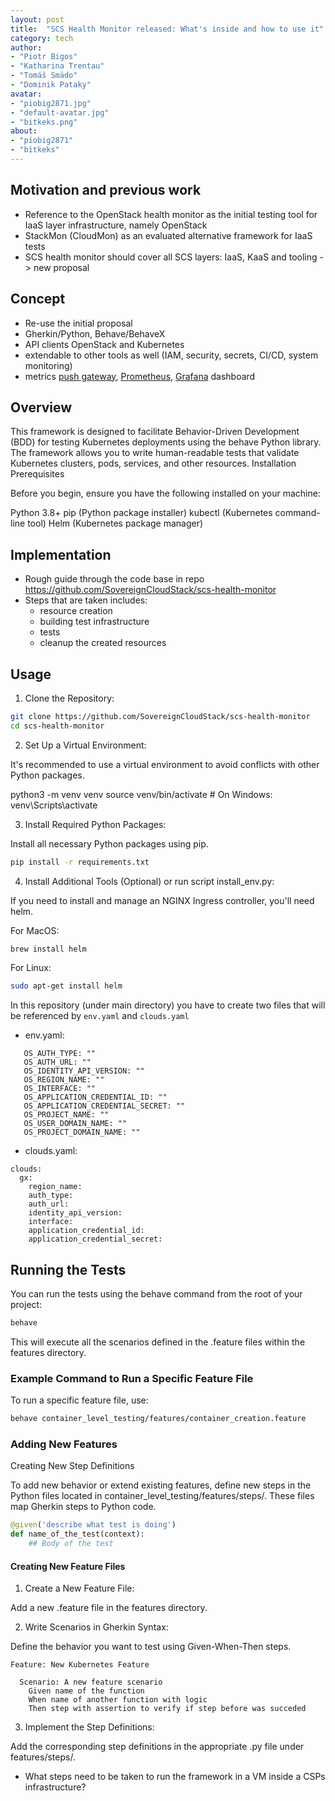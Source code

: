 ```yaml
---
layout: post
title:  "SCS Health Monitor released: What's inside and how to use it"
category: tech
author:
- "Piotr Bigos"
- "Katharina Trentau"
- "Tomáš Smädo"
- "Dominik Pataky"
avatar:
- "piobig2871.jpg"
- "default-avatar.jpg"
- "bitkeks.png"
about:
- "piobig2871"
- "bitkeks"
---
```


## Motivation and previous work

* Reference to the OpenStack health monitor as the initial testing tool for IaaS layer infrastructure, namely OpenStack
* StackMon (CloudMon) as an evaluated alternative framework for IaaS tests
* SCS health monitor should cover all SCS layers: IaaS, KaaS and tooling -> new proposal


## Concept

* Re-use the initial proposal
* Gherkin/Python, Behave/BehaveX
* API clients OpenStack and Kubernetes
* extendable to other tools as well (IAM, security, secrets, CI/CD, system monitoring)
* metrics [push gateway](https://prometheus.io/docs/practices/pushing/), [Prometheus](https://prometheus.io/), [Grafana](https://grafana.com/) dashboard


## Overview
This framework is designed to facilitate Behavior-Driven Development (BDD) for testing Kubernetes deployments using the behave Python library. The framework allows you to write human-readable tests that validate Kubernetes clusters, pods, services, and other resources. Installation Prerequisites

Before you begin, ensure you have the following installed on your machine:

Python 3.8+ pip (Python package installer) kubectl (Kubernetes command-line tool) Helm (Kubernetes package manager)

## Implementation

* Rough guide through the code base in repo https://github.com/SovereignCloudStack/scs-health-monitor
* Steps that are taken includes: 
    - resource creation
    - building test infrastructure
    - tests
    - cleanup the created resources


## Usage

1. Clone the Repository:
``` bash
git clone https://github.com/SovereignCloudStack/scs-health-monitor
cd scs-health-monitor
```
2. Set Up a Virtual Environment:

It's recommended to use a virtual environment to avoid conflicts with other Python packages.

python3 -m venv venv
source venv/bin/activate  # On Windows: venv\Scripts\activate

3. Install Required Python Packages:

Install all necessary Python packages using pip.

```bash
pip install -r requirements.txt
```

4. Install Additional Tools (Optional) or run script install_env.py:

If you need to install and manage an NGINX Ingress controller, you'll need helm.

For MacOS:
```bash
brew install helm
```

For Linux:
```bash 
sudo apt-get install helm
```

In this repository (under main directory) you have to create two files that will be referenced by `env.yaml` and `clouds.yaml`
* env.yaml:
```
   OS_AUTH_TYPE: ""
   OS_AUTH_URL: ""
   OS_IDENTITY_API_VERSION: ""
   OS_REGION_NAME: ""
   OS_INTERFACE: ""
   OS_APPLICATION_CREDENTIAL_ID: ""
   OS_APPLICATION_CREDENTIAL_SECRET: ""
   OS_PROJECT_NAME: ""
   OS_USER_DOMAIN_NAME: ""
   OS_PROJECT_DOMAIN_NAME: "" 

   ```
* clouds.yaml:
```
clouds:
  gx:
    region_name:
    auth_type:
    auth_url:
    identity_api_version:
    interface:
    application_credential_id:
    application_credential_secret:
```

## Running the Tests

You can run the tests using the behave command from the root of your project:

```bash
behave
```

This will execute all the scenarios defined in the .feature files within the features directory.

### Example Command to Run a Specific Feature File

To run a specific feature file, use:
```bash
behave container_level_testing/features/container_creation.feature
```

### Adding New Features
Creating New Step Definitions

To add new behavior or extend existing features, define new steps in the Python files located in container_level_testing/features/steps/. These files map Gherkin steps to Python code.

```python
@given('describe what test is doing')
def name_of_the_test(context):
    ## Body of the test 
```

#### Creating New Feature Files

1. Create a New Feature File:

Add a new .feature file in the features directory.

2. Write Scenarios in Gherkin Syntax:

Define the behavior you want to test using Given-When-Then steps.
```gherkin
Feature: New Kubernetes Feature

  Scenario: A new feature scenario
    Given name of the function 
    When name of another function with logic
    Then step with assertion to verify if step before was succeded 
```

3. Implement the Step Definitions:

Add the corresponding step definitions in the appropriate .py file under features/steps/.

* What steps need to be taken to run the framework in a VM inside a CSPs infrastructure?
